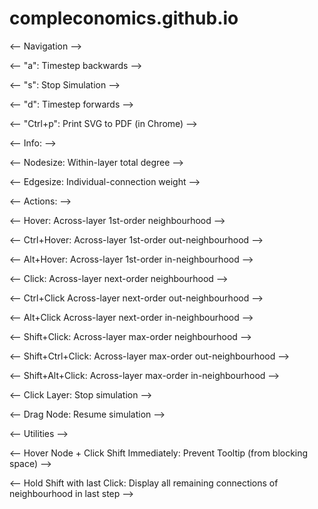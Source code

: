 # compleconomics.github.io

<-- Navigation -->

  <-- "a":             Timestep backwards -->
  
  <-- "s":             Stop Simulation -->
  
  <-- "d":             Timestep forwards -->
  
  <-- "Ctrl+p":        Print SVG to PDF (in Chrome) -->
  
<-- Info: -->

  <-- Nodesize: Within-layer total degree -->
  
  <-- Edgesize: Individual-connection weight -->
  
<-- Actions: -->

  <-- Hover:            Across-layer 1st-order  neighbourhood -->
  
  <-- Ctrl+Hover:       Across-layer 1st-order  out-neighbourhood -->
  
  <-- Alt+Hover:        Across-layer 1st-order  in-neighbourhood -->
  
  <-- Click:            Across-layer next-order neighbourhood -->
  
  <-- Ctrl+Click        Across-layer next-order out-neighbourhood -->
  
  <-- Alt+Click         Across-layer next-order in-neighbourhood -->
  
  <-- Shift+Click:      Across-layer max-order  neighbourhood -->
  
  <-- Shift+Ctrl+Click: Across-layer max-order  out-neighbourhood -->
  
  <-- Shift+Alt+Click:  Across-layer max-order  in-neighbourhood -->
  
  <-- Click Layer: Stop simulation -->
  
  <-- Drag Node:  Resume simulation -->
  
<-- Utilities -->

  <-- Hover Node + Click Shift Immediately:   Prevent Tooltip (from blocking space) -->
  
  <-- Hold Shift with last Click: Display all remaining connections of neighbourhood in last step -->
